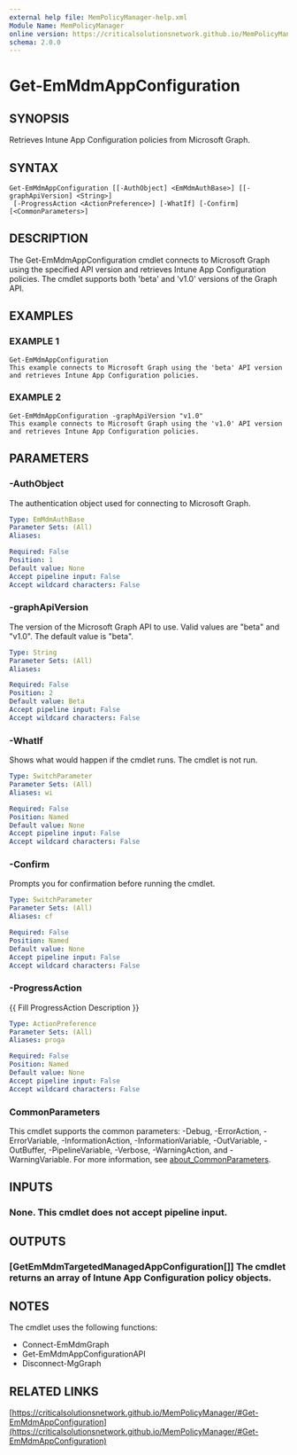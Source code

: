 ```yaml
---
external help file: MemPolicyManager-help.xml
Module Name: MemPolicyManager
online version: https://criticalsolutionsnetwork.github.io/MemPolicyManager/#Get-EmMdmAppConfiguration
schema: 2.0.0
---
```


# Get-EmMdmAppConfiguration

## SYNOPSIS
Retrieves Intune App Configuration policies from Microsoft Graph.

## SYNTAX

```
Get-EmMdmAppConfiguration [[-AuthObject] <EmMdmAuthBase>] [[-graphApiVersion] <String>]
 [-ProgressAction <ActionPreference>] [-WhatIf] [-Confirm] [<CommonParameters>]
```

## DESCRIPTION
The Get-EmMdmAppConfiguration cmdlet connects to Microsoft Graph using the specified API version and retrieves Intune App Configuration policies.
The cmdlet supports both 'beta' and 'v1.0' versions of the Graph API.

## EXAMPLES

### EXAMPLE 1
```
Get-EmMdmAppConfiguration
This example connects to Microsoft Graph using the 'beta' API version and retrieves Intune App Configuration policies.
```

### EXAMPLE 2
```
Get-EmMdmAppConfiguration -graphApiVersion "v1.0"
This example connects to Microsoft Graph using the 'v1.0' API version and retrieves Intune App Configuration policies.
```

## PARAMETERS

### -AuthObject
The authentication object used for connecting to Microsoft Graph.

```yaml
Type: EmMdmAuthBase
Parameter Sets: (All)
Aliases:

Required: False
Position: 1
Default value: None
Accept pipeline input: False
Accept wildcard characters: False
```

### -graphApiVersion
The version of the Microsoft Graph API to use. Valid values are "beta" and "v1.0". The default value is "beta".

```yaml
Type: String
Parameter Sets: (All)
Aliases:

Required: False
Position: 2
Default value: Beta
Accept pipeline input: False
Accept wildcard characters: False
```

### -WhatIf
Shows what would happen if the cmdlet runs.
The cmdlet is not run.

```yaml
Type: SwitchParameter
Parameter Sets: (All)
Aliases: wi

Required: False
Position: Named
Default value: None
Accept pipeline input: False
Accept wildcard characters: False
```

### -Confirm
Prompts you for confirmation before running the cmdlet.

```yaml
Type: SwitchParameter
Parameter Sets: (All)
Aliases: cf

Required: False
Position: Named
Default value: None
Accept pipeline input: False
Accept wildcard characters: False
```

### -ProgressAction
{{ Fill ProgressAction Description }}

```yaml
Type: ActionPreference
Parameter Sets: (All)
Aliases: proga

Required: False
Position: Named
Default value: None
Accept pipeline input: False
Accept wildcard characters: False
```

### CommonParameters
This cmdlet supports the common parameters: -Debug, -ErrorAction, -ErrorVariable, -InformationAction, -InformationVariable, -OutVariable, -OutBuffer, -PipelineVariable, -Verbose, -WarningAction, and -WarningVariable. For more information, see [about_CommonParameters](http://go.microsoft.com/fwlink/?LinkID=113216).

## INPUTS

### None. This cmdlet does not accept pipeline input.
## OUTPUTS

### [GetEmMdmTargetedManagedAppConfiguration[]] The cmdlet returns an array of Intune App Configuration policy objects.
## NOTES
The cmdlet uses the following functions:
- Connect-EmMdmGraph
- Get-EmMdmAppConfigurationAPI
- Disconnect-MgGraph

## RELATED LINKS

[https://criticalsolutionsnetwork.github.io/MemPolicyManager/#Get-EmMdmAppConfiguration](https://criticalsolutionsnetwork.github.io/MemPolicyManager/#Get-EmMdmAppConfiguration)

